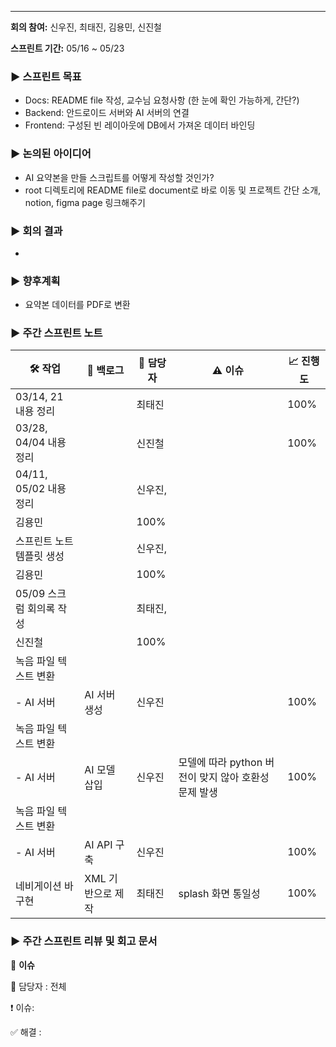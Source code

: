 ---

**회의 참여:** 신우진, 최태진, 김용민, 신진철

**스프린트 기간:** 05/16 ~ 05/23

### ▶️ 스프린트 목표

- Docs: README file 작성, 교수님 요청사항 (한 눈에 확인 가능하게, 간단?)
- Backend: 안드로이드 서버와 AI 서버의 연결
- Frontend: 구성된 빈 레이아웃에 DB에서 가져온 데이터 바인딩

### ▶️ 논의된 아이디어

- AI 요약본을 만들 스크립트를 어떻게 작성할 것인가?
- root 디렉토리에 README file로 document로 바로 이동 및 프로젝트 간단 소개, notion, figma page 링크해주기

### ▶️ 회의 결과

- 

### ▶️ 향후계획

- 요약본 데이터를 PDF로 변환

### ▶️ 주간 스프린트 노트

| 🛠️ 작업 | 📜 백로그 | 👤 담당자 | ⚠️ 이슈 | 📈 진행도 |
| --- | --- | --- | --- | --- |
| 03/14, 21 내용 정리 |  | 최태진 |  | 100% |
| 03/28, 04/04 내용 정리 |  | 신진철 |  | 100% |
| 04/11, 05/02 내용 정리 |  | 신우진,
김용민 |  | 100% |
| 스프린트 노트 템플릿 생성 |  | 신우진,
김용민 |  | 100% |
| 05/09 스크럼 회의록 작성 |  | 최태진,
신진철 |  | 100% |
| 녹음 파일 텍스트 변환
- AI 서버 | AI 서버 생성 | 신우진 |  | 100% |
| 녹음 파일 텍스트 변환
- AI 서버 | AI 모델 삽입 | 신우진 | 모델에 따라 python 버전이 맞지 않아 호환성 문제 발생 | 100% |
| 녹음 파일 텍스트 변환
- AI 서버 | AI API 구축 | 신우진 |  | 100% |
| 네비게이션 바 구현 | XML 기반으로 제작 | 최태진 |  splash 화면 통일성 | 100% |

### ▶️ 주간 스프린트 리뷰 및 회고 문서

🔴 **이슈**

👤 담당자 : 전체

❗ 이슈: 

✅ 해결 :
